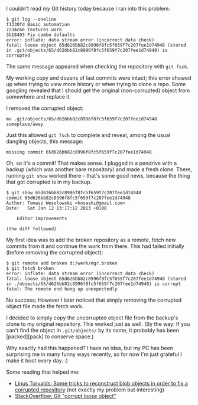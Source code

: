 <!--
.. title: Git adventures: Loose object is corrupted
.. slug: git-adventures-loose-object-is-corrupted
.. date: 2013-02-01 11:55:20 UTC
.. tags:
.. category:
.. link:
.. description:
.. type: text
-->

I couldn't read my Git history today because I ran into this problem:

	$ git log --oneline
	f1330fd Basic automation
	7234c6e Textures work
	3b18493 Fix combo defaults
	error: inflate: data stream error (incorrect data check)
	fatal: loose object 65d626bb82c8996f8fc5f659f7c207fee1d74948 (stored in .git/objects/65/d626bb82c8996f8fc5f659f7c207fee1d74948) is corrupted

The same message appeared when checking the repository with `git fsck`.

My working copy and dozens of last commits were intact; this error showed up when trying to view more history or when trying to clone a repo. Some googling revealed that I should get the original (non-corrupted) object from somewhere and replace it.

<!--more-->

I removed the corrupted object:

	mv .git/objects/65/d626bb82c8996f8fc5f659f7c207fee1d74948 someplace/away

Just this allowed `git fsck` to complete and reveal, among the usual dangling objects, this message:

    missing commit 65d626bb82c8996f8fc5f659f7c207fee1d74948

Oh, so it's a commit! That makes sense. I plugged in a pendrive with a backup (which was another bare repository) and made a fresh clone. There, running `git show` worked there - that's some good news, because the thing that got corrupted is in my backup.

	$ git show 65d626bb82c8996f8fc5f659f7c207fee1d74948
	commit 65d626bb82c8996f8fc5f659f7c207fee1d74948
	Author: Tomasz Wesolowski <kosashi@gmail.com>
	Date:   Sat Jan 12 13:17:12 2013 +0100
	
	    Editor improvements
	
	(the diff followed)

My first idea was to add the broken repository as a remote, fetch new commits from it and continue the work from there. This had failed initially (before removing the corrupted object):

	$ git remote add broken d:/werk/mgr.broken
	$ git fetch broken
	error: inflate: data stream error (incorrect data check)
	fatal: loose object 65d626bb82c8996f8fc5f659f7c207fee1d74948 (stored in ./objects/65/d626bb82c8996f8fc5f659f7c207fee1d74948) is corrupt
	fatal: The remote end hung up unexpectedly

No success; However I later noticed that simply removing the corrupted object file made the fetch work.

I decided to simply copy the uncorrupted object file from the backup's clone to my original repository. This worked just as well. (By the way: If you can't find the object in `.git/objects/` by its name, it probably has been [packed][pack] to conserve space.)

Why exactly had this happened? I have no idea, but my PC has been surprising me in many funny ways recently, so for now I'm just grateful I make it boot every day. :)

Some reading that helped me:

- [Linus Torvalds: Some tricks to reconstruct blob objects in order to fix a corrupted repository](http://git.kernel.org/?p=git/git.git;a=blob;f=Documentation/howto/recover-corrupted-blob-object.txt;h=323b513ed0e0ce8b749672f589a375073a050b97;hb=HEAD) (not exactly my problem but interesting)
- [StackOverflow: Git "corrupt loose object"](http://stackoverflow.com/q/4254389/399317)
